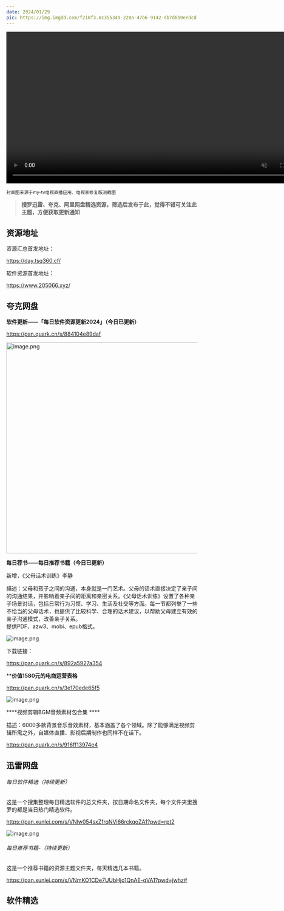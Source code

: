 ```yaml
---
date: 2024/01/29
pic: https://img.imgdd.com/f210f3.0c355349-220a-47b6-9142-db7d6b9eedcd.png
---
```


<video width="800px" preload muted autoplay loop><source src="https://cdn.fliggy.com/upic/BDf4l0.mp4" type="video/mp4" poster="https://i.postimg.cc/j26cp27Y/image.png"></video>

<small>封面图来源于my-tv电视直播应用、电视家修复版测截图</small>

> **搜罗迅雷、夸克、阿里网盘精选资源，筛选后发布于此，觉得不错可关注此主题，方便获取更新通知**

## 资源地址

资源汇总首发地址：

 https://day.tsq360.cf/

软件资源首发地址：

https://www.205066.xyz/

## 夸克网盘

**软件更新——「每日软件资源更新2024」（今日已更新）**

https://pan.quark.cn/s/884104e89daf

<img src="https://img.imgdd.com/f210f3.0c355349-220a-47b6-9142-db7d6b9eedcd.png" title="" alt="image.png" width="556">

**每日荐书——每日推荐书籍（今日已更新）**

新增，《父母话术训练》李静  

描述：父母和孩子之间的沟通，本身就是一门艺术。父母的话术直接决定了亲子间的沟通结果，并影响着亲子间的距离和亲密关系。《父母话术训练》设置了各种亲子场景对话，包括日常行为习惯、学习、生活及社交等方面。每一节都列举了一些不恰当的父母话术，也提供了比较科学、合理的话术建议，以帮助父母建立有效的亲子沟通模式，改善亲子关系。  
提供PDF、azw3、mobi、epub格式。

![image.png](https://img.imgdd.com/f210f3.057fe4c7-114d-4b47-b2b9-744eaf269bf1.png)

下载链接：

https://pan.quark.cn/s/892a5927a354

****价值1580元的电商运营表格**

https://pan.quark.cn/s/3e170ede65f5

![image.png](https://img.imgdd.com/f210f3.edecfeb8-c636-4cc0-8665-f78615942747.png)

****视频剪辑BGM音频素材包合集 **** 

描述：6000多款背景音乐音效素材，基本涵盖了各个领域。除了能够满足视频剪辑所需之外，自媒体直播、影视后期制作也同样不在话下。

https://pan.quark.cn/s/916ff13974e4

## 迅雷网盘

###### 每日软件精选（持续更新）

这是一个搜集整理每日精选软件的总文件夹，按日期命名文件夹，每个文件夹里搜罗的都是当日热门精选软件。

https://pan.xunlei.com/s/VNlw054sxZfrqNVi66rckqoZA1?pwd=rpt2

![image.png](https://img.imgdd.com/f210f3.923c4c77-9a30-4ab9-8541-80d149c08ff7.png)

###### 每日推荐书籍-（持续更新）

这是一个推荐书籍的资源主题文件夹，每天精选几本书籍。

https://pan.xunlei.com/s/VNmKO1CDe7UUbHjo1QnAE-qVA1?pwd=jwhz# 

## 软件精选
